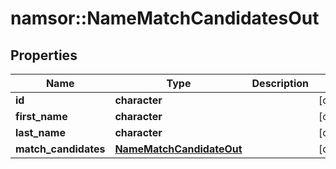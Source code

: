 # namsor::NameMatchCandidatesOut

## Properties
Name | Type | Description | Notes
------------ | ------------- | ------------- | -------------
**id** | **character** |  | [optional] 
**first_name** | **character** |  | [optional] 
**last_name** | **character** |  | [optional] 
**match_candidates** | [**NameMatchCandidateOut**](NameMatchCandidateOut.md) |  | [optional] 


